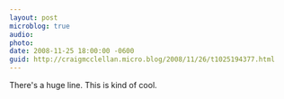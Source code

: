 ```yaml
---
layout: post
microblog: true
audio: 
photo: 
date: 2008-11-25 18:00:00 -0600
guid: http://craigmcclellan.micro.blog/2008/11/26/t1025194377.html
---
```

There's a huge line. This is kind of cool.

